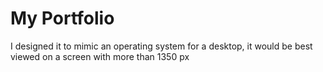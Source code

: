 # My Portfolio

I designed it to mimic an operating system for a desktop, it would be best viewed on a screen with more than 1350 px
